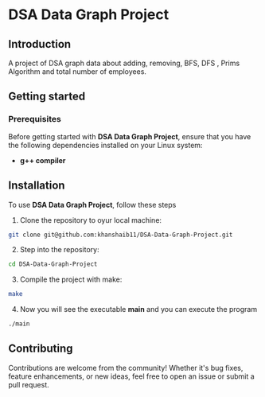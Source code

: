 # DSA Data Graph Project

## Introduction
A project of DSA graph data about adding, removing, BFS, DFS , Prims Algorithm and total number of employees.

## Getting started
### Prerequisites
Before getting started with **DSA Data Graph Project**, ensure that you have the following dependencies installed on your Linux system:
- **g++ compiler**

## Installation
To use **DSA Data Graph Project**, follow these steps
1. Clone the repository to oyur local machine:
```Bash
git clone git@github.com:khanshaib11/DSA-Data-Graph-Project.git
```
2. Step into the repository:
```Bash
cd DSA-Data-Graph-Project
```
3. Compile the project with make:
```Bash
make
```
4. Now you will see the executable **main** and you can execute the program
```Bash
./main
```
## Contributing
Contributions are welcome from the community! Whether it's bug fixes, feature enhancements, or new ideas, feel free to open an issue or submit a pull request.